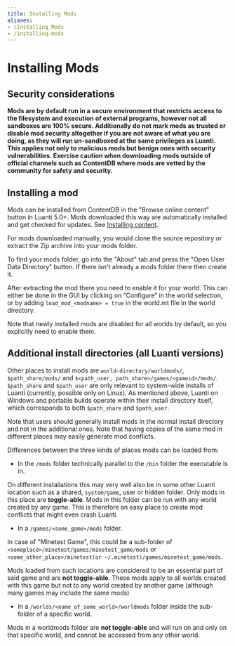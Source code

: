 ```yaml
---
title: Installing Mods
aliases:
- /Installing_Mods
- /installing-mods
---
```


# Installing Mods

Security considerations
-----------------------

**Mods are by default run in a secure environment that restricts access to the filesystem and execution of external programs, however not all sandboxes are 100% secure. Additionally do not mark mods as trusted or disable mod security altogether if you are not aware of what you are doing, as they will run un-sandboxed at the same privileges as Luanti. This applies not only to malicious mods but benign ones with security vulnerabilities. Exercise caution when downloading mods outside of official channels such as ContentDB where mods are vetted by the community for safety and security.**

Installing a mod
----------------

Mods can be installed from ContentDB in the "Browse online content" button in Luanti 5.0+. Mods downloaded this way are automatically installed and get checked for updates. See [Installing content](https://content.luanti.org/help/installing/).

For mods downloaded manually, you would clone the source repository or extract the Zip archive into your mods folder.

To find your mods folder, go into the "About" tab and press the "Open User Data Directory" button. If there isn't already a mods folder there then create it.

After extracting the mod there you need to enable it for your world. This can either be done in the GUI by clicking on “Configure” in the world selection, or by adding `load_mod_<modname> = true` in the world.mt file in the world directory.

Note that newly installed mods are disabled for all worlds by default, so you explicitly need to enable them.

Additional install directories (all Luanti versions)
----------------------------------------------------

Other places to install mods are `world-directory/worldmods/`, `$path_share/mods/` and `$<path_user, path_share>/games/<gameid>/mods/`. `$path_share` and `$path_user` are only relevant to system-wide installs of Luanti (currently, possible only on Linux). As mentioned above, Luanti on Windows and portable builds operate within their install directory itself, which corresponds to both `$path_share` and `$path_user`.

Note that users should generally install mods in the normal install directory and not in the additional ones. Note that having copies of the same mod in different places may easily generate mod conflicts.

  
Differences between the three kinds of places mods can be loaded from:

*   In the `/mods` folder technically parallel to the `/bin` folder the executable is in.

On different installations this may very well also be in some other Luanti location such as a shared, `system/game`, user or hidden folder. Only mods in this place are **toggle-able**. Mods in this folder can be run with any world created by any game. This is therefore an easy place to create mod conflicts that might even crash Luanti.

*   In a `/games/<some_game>/mods` folder.

In case of "Minetest Game", this could be a sub-folder of `<someplace>/minetest/games/minetest_game/mods` or `<some_other_place>/minetest(or ~/.minetest)/games/minetest_game/mods`.

Mods loaded from such locations are considered to be an essential part of said game and are **not toggle-able**. These mods apply to all worlds created with this game but not to any world created by another game (although many games may include the same mods)

*   In a `/worlds/<name_of_some_world>/worldmods` folder inside the sub-folder of a specific world.

Mods in a worldmods folder are **not toggle-able** and will run on and only on that specific world, and cannot be accessed from any other world.
